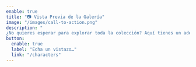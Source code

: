 ```yaml
---
enable: true
title: "📷 Vista Previa de la Galería"
image: "/images/call-to-action.png"
description: "
¿No quieres esperar para explorar toda la colección? Aquí tienes un adelanto de nuestros gatos más adorables. Haz clic en cualquier imagen para ir directamente a su ficha completa."
button:
  enable: true
  label: "Echa un vistazo…"
  link: "/characters"
---
```


